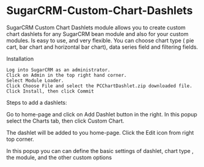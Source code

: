 # SugarCRM-Custom-Chart-Dashlets
SugarCRM Custom Chart Dashlets module allows you to create custom chart dashlets for any SugarCRM bean module and also for your custom modules. Is easy to use, and very flexible. You can choose chart type ( pie cart, bar chart and horizontal bar chart), data series field and filtering fields.

Installation

    Log into SugarCRM as an administrator.
    Click on Admin in the top right hand corner.
    Select Module Loader.
    Click Choose File and select the PCChartDashlet.zip downloaded file.
    Click Install, then click Commit

Steps to add a dashlets:

Go to home-page and click on Add Dashlet button in the right. In this popup select the Charts tab, then click Custom Chart.

The dashlet will be added to you home-page. Click the Edit icon  from right top corner.

In this popup you can can define the basic settings of dashlet, chart type , the module, and the other custom options

